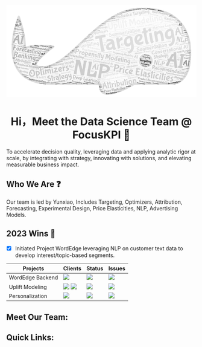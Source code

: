 <p align="center">
  <img src="./skills.png" />
</p>

<h1 style="text-align: center;">Hi，Meet the Data Science Team @ FocusKPI 👋</h1>
To accelerate decision quality, leveraging data and applying analytic rigor at scale, by integrating with strategy, innovating with solutions, and elevating measurable business impact.​

## Who We Are ❓
Our team is led by Yunxiao, Includes Targeting, Optimizers, Attribution, Forecasting, Experimental Design, Price Elasticities, NLP, Advertising Models​.


## 2023 Wins 🚀
- [x] Initiated Project WordEdge leveraging NLP on customer text data to develop interest/topic-based segments.

| Projects         | Clients                                                                               | Status                                                                                   | Issues |
|------------------|---------------------------------------------------------------------------------------|------------------------------------------------------------------------------------------|--------|
| WordEdge Backend | ![](https://img.shields.io/badge/FocusKPI-FFA500?style=for-the-badge&logoColor=white) | ![](https://img.shields.io/badge/In_Progress-00FF00?style=for-the-badge&logoColor=white) |  ![](https://img.shields.io/badge/issue-1_open-yellow.svg) |
| Uplift Modeling  | ![](https://img.shields.io/badge/Adobe-FF0000?style=for-the-badge&logoColor=white) ![](https://img.shields.io/badge/Walmart-2a9df4?style=for-the-badge&logoColor=white) | ![](https://img.shields.io/badge/In_Progress-00FF00?style=for-the-badge&logoColor=white) |   ![](https://img.shields.io/badge/issue-1_open-yellow.svg)     |
| Personalization  | ![](https://img.shields.io/badge/Adobe-FF0000?style=for-the-badge&logoColor=white) | ![](https://img.shields.io/badge/In_Progress-00FF00?style=for-the-badge&logoColor=white) |   ![](https://img.shields.io/badge/issue-1_open-yellow.svg)     |

## Meet Our Team:

## Quick Links:
